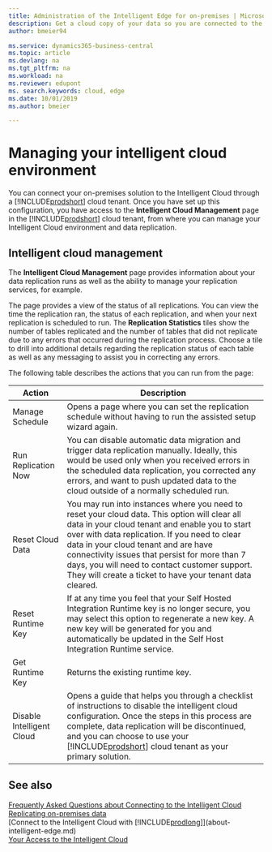 ```yaml
---
title: Administration of the Intelligent Edge for on-premises | Microsoft Docs
description: Get a cloud copy of your data so you are connected to the intelligent cloud also when you have an on-premises solution based on Business Central, Dynamics GP, Dynamics SL, or Dynamics NAV.
author: bmeier94

ms.service: dynamics365-business-central
ms.topic: article
ms.devlang: na
ms.tgt_pltfrm: na
ms.workload: na
ms.reviewer: edupont
ms. search.keywords: cloud, edge
ms.date: 10/01/2019
ms.author: bmeier

---
```


# Managing your intelligent cloud environment

You can connect your on-premises solution to the Intelligent Cloud through a [!INCLUDE[prodshort](../developer/includes/prodshort.md)] cloud tenant. Once you have set up this configuration, you have access to the **Intelligent Cloud Management** page in the [!INCLUDE[prodshort](../developer/includes/prodshort.md)] cloud tenant, from where you can manage your Intelligent Cloud environment and data replication.  

## Intelligent cloud management

The **Intelligent Cloud Management** page provides information about your data replication runs as well as the ability to manage your replication services, for example.  

The page provides a view of the status of all replications. You can view the time the replication ran, the status of each replication, and when your next replication is scheduled to run. The **Replication Statistics** tiles show the number of tables replicated and the number of tables that did not replicate due to any errors that occurred during the replication process. Choose a tile to drill into additional details regarding the replication status of each table as well as any messaging to assist you in correcting any errors.

The following table describes the actions that you can run from the page:  

|Action   |Description|
|---------|---------|
|Manage Schedule     |Opens a page where you can set the replication schedule without having to run the assisted setup wizard again.|
|Run Replication Now    |You can disable automatic data migration and trigger data replication manually. Ideally, this would be used only when you received errors in the scheduled data replication, you corrected any errors, and want to push updated data to the cloud outside of a normally scheduled run. |
|Reset Cloud Data   |You may run into instances where you need to reset your cloud data. This option will clear all data in your cloud tenant and enable you to start over with data replication. If you need to clear data in your cloud tenant and are have connectivity issues that persist for more than 7 days, you will need to contact customer support. They will create a ticket to have your tenant data cleared. |
|Reset Runtime Key    |If at any time you feel that your Self Hosted Integration Runtime key is no longer secure, you may select this option to regenerate a new key. A new key will be generated for you and automatically be updated in the Self Host Integration Runtime service.|
|Get Runtime Key    |Returns the existing runtime key.|
|Disable Intelligent Cloud    |Opens a guide that helps you through a checklist of instructions to disable the intelligent cloud configuration. Once the steps in this process are complete, data replication will be discontinued, and you can choose to use your [!INCLUDE[prodshort](../developer/includes/prodshort.md)] cloud tenant as your primary solution.|

## See also

[Frequently Asked Questions about Connecting to the Intelligent Cloud](faq-intelligent-cloud.md)  
[Replicating on-premises data](data-replication-intelligent-cloud.md)  
[Connect to the Intelligent Cloud with [!INCLUDE[prodlong](../developer/includes/prodlong.md)]](about-intelligent-edge.md)  
[Your Access to the Intelligent Cloud](/dynamics365/business-central/about-intelligent-cloud)
